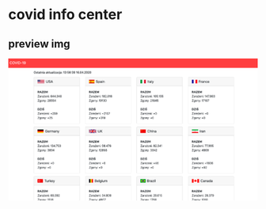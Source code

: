 # covid info center

## preview img 

![Preview](https://github.com/janmager/covid/blob/master/Zrzut%20ekranu%202020-04-16%20o%2014.06.27.png?raw=true)
